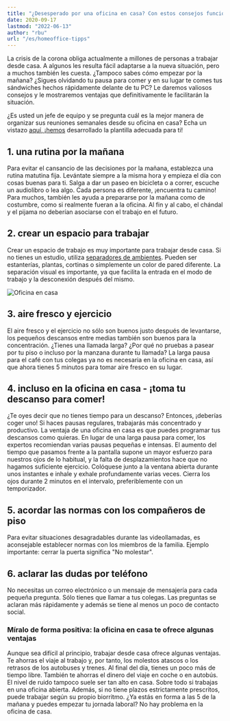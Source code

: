 ```yaml
---
title: "¿Desesperado por una oficina en casa? Con estos consejos funciona! | SeaTable"
date: 2020-09-17
lastmod: "2022-06-13"
author: "rbu"
url: "/es/homeoffice-tipps"
---
```


La crisis de la corona obliga actualmente a millones de personas a trabajar desde casa. A algunos les resulta fácil adaptarse a la nueva situación, pero a muchos también les cuesta. ¿Tampoco sabes cómo empezar por la mañana? ¿Sigues olvidando tu pausa para comer y en su lugar te comes tus sándwiches hechos rápidamente delante de tu PC? Le daremos valiosos consejos y le mostraremos ventajas que definitivamente le facilitarán la situación.

¿Es usted un jefe de equipo y se pregunta cuál es la mejor manera de organizar sus reuniones semanales desde su oficina en casa? Echa un vistazo [aquí, ¡hemos](https://seatable.io/es/team-meetings-remote-organisieren/) desarrollado la plantilla adecuada para ti!

## 1\. una rutina por la mañana

Para evitar el cansancio de las decisiones por la mañana, establezca una rutina matutina fija. Levántate siempre a la misma hora y empieza el día con cosas buenas para ti. Salga a dar un paseo en bicicleta o a correr, escuche un audiolibro o lea algo. Cada persona es diferente, ¡encuentra tu camino! Para muchos, también les ayuda a prepararse por la mañana como de costumbre, como si realmente fueran a la oficina. Al fin y al cabo, el chándal y el pijama no deberían asociarse con el trabajo en el futuro.

## 2\. crear un espacio para trabajar

Crear un espacio de trabajo es muy importante para trabajar desde casa. Si no tienes un estudio, utiliza [separadores de ambientes](https://diy-family.com/diy-raumteiler-6-praktische-ideen/). Pueden ser estanterías, plantas, cortinas o simplemente un color de pared diferente. La separación visual es importante, ya que facilita la entrada en el modo de trabajo y la desconexión después del mismo.

![Oficina en casa](https://seatable.de/wp-content/uploads/2020/09/Bildschirmfoto-2020-09-08-um-11.37.16.png)

## 3\. aire fresco y ejercicio

El aire fresco y el ejercicio no sólo son buenos justo después de levantarse, los pequeños descansos entre medias también son buenos para la concentración. ¿Tienes una llamada larga? ¿Por qué no pruebas a pasear por tu piso o incluso por la manzana durante tu llamada? La larga pausa para el café con tus colegas ya no es necesaria en la oficina en casa, así que ahora tienes 5 minutos para tomar aire fresco en su lugar.

## 4\. incluso en la oficina en casa - ¡toma tu descanso para comer!

¿Te oyes decir que no tienes tiempo para un descanso? Entonces, ¡deberías coger uno! Si haces pausas regulares, trabajarás más concentrado y productivo. La ventaja de una oficina en casa es que puedes programar tus descansos como quieras. En lugar de una larga pausa para comer, los expertos recomiendan varias pausas pequeñas e intensas. El aumento del tiempo que pasamos frente a la pantalla supone un mayor esfuerzo para nuestros ojos de lo habitual, y la falta de desplazamientos hace que no hagamos suficiente ejercicio. Colóquese junto a la ventana abierta durante unos instantes e inhale y exhale profundamente varias veces. Cierra los ojos durante 2 minutos en el intervalo, preferiblemente con un temporizador.

## 5\. acordar las normas con los compañeros de piso

Para evitar situaciones desagradables durante las videollamadas, es aconsejable establecer normas con los miembros de la familia. Ejemplo importante: cerrar la puerta significa "No molestar".

## 6\. aclarar las dudas por teléfono

No necesitas un correo electrónico o un mensaje de mensajería para cada pequeña pregunta. Sólo tienes que llamar a tus colegas. Las preguntas se aclaran más rápidamente y además se tiene al menos un poco de contacto social.

### Míralo de forma positiva: la oficina en casa te ofrece algunas ventajas

Aunque sea difícil al principio, trabajar desde casa ofrece algunas ventajas. Te ahorras el viaje al trabajo y, por tanto, los molestos atascos o los retrasos de los autobuses y trenes. Al final del día, tienes un poco más de tiempo libre. También te ahorras el dinero del viaje en coche o en autobús. El nivel de ruido tampoco suele ser tan alto en casa. Sobre todo si trabajas en una oficina abierta. Además, si no tiene plazos estrictamente prescritos, puede trabajar según su propio biorritmo. ¿Ya estás en forma a las 5 de la mañana y puedes empezar tu jornada laboral? No hay problema en la oficina de casa.

